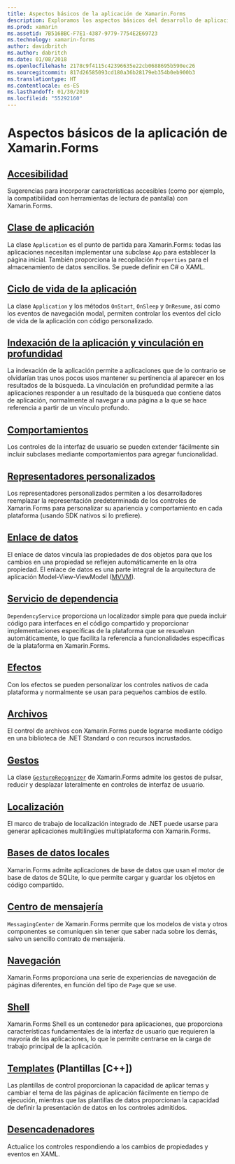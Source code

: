 ```yaml
---
title: Aspectos básicos de la aplicación de Xamarin.Forms
description: Exploramos los aspectos básicos del desarrollo de aplicaciones de Xamarin.Forms, incluidos todos los conceptos principales necesarios, a través de toques finales, como la localización y accesibilidad.
ms.prod: xamarin
ms.assetid: 7B516BBC-F7E1-4387-9779-7754E2E69723
ms.technology: xamarin-forms
author: davidbritch
ms.author: dabritch
ms.date: 01/08/2018
ms.openlocfilehash: 2178c9f4115c42396635e22cb0688695b590ec26
ms.sourcegitcommit: 817d26585093cd180a36b28179eb354b0eb900b3
ms.translationtype: HT
ms.contentlocale: es-ES
ms.lasthandoff: 01/30/2019
ms.locfileid: "55292160"
---
```

# <a name="xamarinforms-application-fundamentals"></a>Aspectos básicos de la aplicación de Xamarin.Forms

## <a name="accessibilityaccessibilityindexmd"></a>[Accesibilidad](accessibility/index.md)

Sugerencias para incorporar características accesibles (como por ejemplo, la compatibilidad con herramientas de lectura de pantalla) con Xamarin.Forms.

## <a name="app-classapplication-classmd"></a>[Clase de aplicación](application-class.md)

La clase `Application` es el punto de partida para Xamarin.Forms: todas las aplicaciones necesitan implementar una subclase `App` para establecer la página inicial. También proporciona la recopilación `Properties` para el almacenamiento de datos sencillos. Se puede definir en C# o XAML.

## <a name="app-lifecycleapp-lifecyclemd"></a>[Ciclo de vida de la aplicación](app-lifecycle.md)

La clase `Application` y los métodos `OnStart`, `OnSleep` y `OnResume`, así como los eventos de navegación modal, permiten controlar los eventos del ciclo de vida de la aplicación con código personalizado.

## <a name="application-indexing-and-deep-linkingdeep-linkingmd"></a>[Indexación de la aplicación y vinculación en profundidad](deep-linking.md)

La indexación de la aplicación permite a aplicaciones que de lo contrario se olvidarían tras unos pocos usos mantener su pertinencia al aparecer en los resultados de la búsqueda. La vinculación en profundidad permite a las aplicaciones responder a un resultado de la búsqueda que contiene datos de aplicación, normalmente al navegar a una página a la que se hace referencia a partir de un vínculo profundo.

## <a name="behaviorsbehaviorsindexmd"></a>[Comportamientos](behaviors/index.md)

Los controles de la interfaz de usuario se pueden extender fácilmente sin incluir subclases mediante comportamientos para agregar funcionalidad.

## <a name="custom-rendererscustom-rendererindexmd"></a>[Representadores personalizados](custom-renderer/index.md)

Los representadores personalizados permiten a los desarrolladores reemplazar la representación predeterminada de los controles de Xamarin.Forms para personalizar su apariencia y comportamiento en cada plataforma (usando SDK nativos si lo prefiere).

## <a name="data-bindingdata-bindingindexmd"></a>[Enlace de datos](data-binding/index.md)

El enlace de datos vincula las propiedades de dos objetos para que los cambios en una propiedad se reflejen automáticamente en la otra propiedad. El enlace de datos es una parte integral de la arquitectura de aplicación Model-View-ViewModel ([MVVM](~/xamarin-forms/enterprise-application-patterns/mvvm.md)).

## <a name="dependency-servicedependency-serviceindexmd"></a>[Servicio de dependencia](dependency-service/index.md)

`DependencyService` proporciona un localizador simple para que pueda incluir código para interfaces en el código compartido y proporcionar implementaciones específicas de la plataforma que se resuelvan automáticamente, lo que facilita la referencia a funcionalidades específicas de la plataforma en Xamarin.Forms.

## <a name="effectseffectsindexmd"></a>[Efectos](effects/index.md)

Con los efectos se pueden personalizar los controles nativos de cada plataforma y normalmente se usan para pequeños cambios de estilo.

## <a name="filesfilesmd"></a>[Archivos](files.md)

El control de archivos con Xamarin.Forms puede lograrse mediante código en una biblioteca de .NET Standard o con recursos incrustados.

## <a name="gesturesgesturesindexmd"></a>[Gestos](gestures/index.md)

La clase [`GestureRecognizer`](xref:Xamarin.Forms.GestureRecognizer) de Xamarin.Forms admite los gestos de pulsar, reducir y desplazar lateralmente en controles de interfaz de usuario.

## <a name="localizationlocalizationindexmd"></a>[Localización](localization/index.md)

El marco de trabajo de localización integrado de .NET puede usarse para generar aplicaciones multilingües multiplataforma con Xamarin.Forms.

## <a name="local-databasesdatabasesmd"></a>[Bases de datos locales](databases.md)

Xamarin.Forms admite aplicaciones de base de datos que usan el motor de base de datos de SQLite, lo que permite cargar y guardar los objetos en código compartido.

## <a name="messaging-centermessaging-centermd"></a>[Centro de mensajería](messaging-center.md)

`MessagingCenter` de Xamarin.Forms permite que los modelos de vista y otros componentes se comuniquen sin tener que saber nada sobre los demás, salvo un sencillo contrato de mensajería.

## <a name="navigationnavigationindexmd"></a>[Navegación](navigation/index.md)

Xamarin.Forms proporciona una serie de experiencias de navegación de páginas diferentes, en función del tipo de `Page` que se use.

## <a name="shellshellmd"></a>[Shell](shell.md)

Xamarin.Forms Shell es un contenedor para aplicaciones, que proporciona características fundamentales de la interfaz de usuario que requieren la mayoría de las aplicaciones, lo que le permite centrarse en la carga de trabajo principal de la aplicación.

## <a name="templatestemplatesindexmd"></a>[Templates](templates/index.md) (Plantillas [C++])

Las plantillas de control proporcionan la capacidad de aplicar temas y cambiar el tema de las páginas de aplicación fácilmente en tiempo de ejecución, mientras que las plantillas de datos proporcionan la capacidad de definir la presentación de datos en los controles admitidos.

## <a name="triggerstriggersmd"></a>[Desencadenadores](triggers.md)

Actualice los controles respondiendo a los cambios de propiedades y eventos en XAML.
